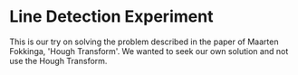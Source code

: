 # Line Detection Experiment

This is our try on solving the problem described in the paper of Maarten Fokkinga, 'Hough Transform'. We wanted to seek our own solution and not use the Hough Transform.